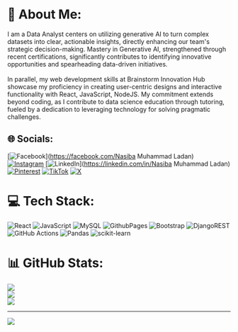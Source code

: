 # 💫 About Me:
I am a Data Analyst centers on utilizing generative AI to turn complex datasets into clear, actionable insights, directly enhancing our team's strategic decision-making. Mastery in Generative AI, strengthened through recent certifications, significantly contributes to identifying innovative opportunities and spearheading data-driven initiatives.<br><br>In parallel, my web development skills at Brainstorm Innovation Hub showcase my proficiency in creating user-centric designs and interactive functionality with React, JavaScript, NodeJS. My commitment extends beyond coding, as I contribute to data science education through tutoring, fueled by a dedication to leveraging technology for solving pragmatic challenges.


## 🌐 Socials:
[![Facebook](https://img.shields.io/badge/Facebook-%231877F2.svg?logo=Facebook&logoColor=white)](https://facebook.com/Nasiba Muhammad Ladan) [![Instagram](https://img.shields.io/badge/Instagram-%23E4405F.svg?logo=Instagram&logoColor=white)](https://instagram.com/nasibaladan) [![LinkedIn](https://img.shields.io/badge/LinkedIn-%230077B5.svg?logo=linkedin&logoColor=white)](https://linkedin.com/in/Nasiba Muhammad Ladan) [![Pinterest](https://img.shields.io/badge/Pinterest-%23E60023.svg?logo=Pinterest&logoColor=white)](https://pinterest.com/nasyladan72) [![TikTok](https://img.shields.io/badge/TikTok-%23000000.svg?logo=TikTok&logoColor=white)](https://tiktok.com/@NasibaMuhammadLadan) [![X](https://img.shields.io/badge/X-black.svg?logo=X&logoColor=white)](https://x.com/@NasibaMuh) 

# 💻 Tech Stack:
![React](https://img.shields.io/badge/react-%2320232a.svg?style=for-the-badge&logo=react&logoColor=%2361DAFB) ![JavaScript](https://img.shields.io/badge/javascript-%23323330.svg?style=for-the-badge&logo=javascript&logoColor=%23F7DF1E) ![MySQL](https://img.shields.io/badge/mysql-4479A1.svg?style=for-the-badge&logo=mysql&logoColor=white) ![GithubPages](https://img.shields.io/badge/github%20pages-121013?style=for-the-badge&logo=github&logoColor=white) ![Bootstrap](https://img.shields.io/badge/bootstrap-%238511FA.svg?style=for-the-badge&logo=bootstrap&logoColor=white) ![DjangoREST](https://img.shields.io/badge/DJANGO-REST-ff1709?style=for-the-badge&logo=django&logoColor=white&color=ff1709&labelColor=gray) ![GitHub Actions](https://img.shields.io/badge/github%20actions-%232671E5.svg?style=for-the-badge&logo=githubactions&logoColor=white) ![Pandas](https://img.shields.io/badge/pandas-%23150458.svg?style=for-the-badge&logo=pandas&logoColor=white) ![scikit-learn](https://img.shields.io/badge/scikit--learn-%23F7931E.svg?style=for-the-badge&logo=scikit-learn&logoColor=white)
# 📊 GitHub Stats:
![](https://github-readme-stats.vercel.app/api?username=ladannasiba&theme=dark&hide_border=false&include_all_commits=false&count_private=false)<br/>
![](https://github-readme-streak-stats.herokuapp.com/?user=ladannasiba&theme=dark&hide_border=false)<br/>
![](https://github-readme-stats.vercel.app/api/top-langs/?username=ladannasiba&theme=dark&hide_border=false&include_all_commits=false&count_private=false&layout=compact)

---
[![](https://visitcount.itsvg.in/api?id=ladannasiba&icon=0&color=0)](https://visitcount.itsvg.in)

<!-- Proudly created with GPRM ( https://gprm.itsvg.in ) -->
